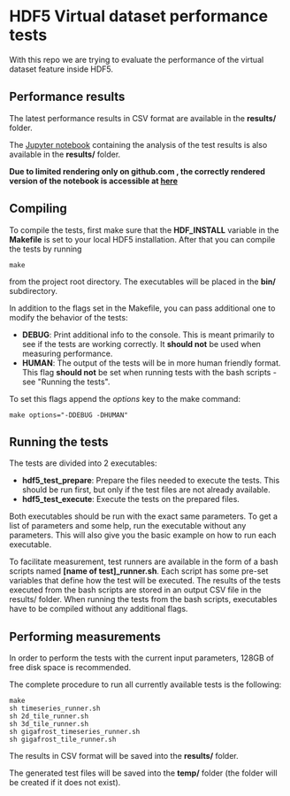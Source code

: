 # HDF5 Virtual dataset performance tests
With this repo we are trying to evaluate the performance of the virtual dataset feature inside HDF5.

## Performance results
The latest performance results in CSV format are available in the **results/** folder.

The [Jupyter notebook](results/analysis.ipynb) containing the analysis of the test results is also available in the **results/** folder.

__Due to limited rendering only on github.com , the correctly rendered version of the notebook is accessible at
[here](http://nbviewer.jupyter.org/github/paulscherrerinstitute/hdf5_vds_performance_tests/blob/63da4d8995d63208dfef3f85fdbdd5280262ca65/results/analysis.ipynb)__


## Compiling
To compile the tests, first make sure that the **HDF_INSTALL** variable in the **Makefile** is set to your local HDF5 installation. After that you can compile the tests by running

```
make
```

from the project root directory. The executables will be placed in the **bin/** subdirectory.

In addition to the flags set in the Makefile, you can pass additional one to modify the behavior of the tests:

- **DEBUG**: Print additional info to the console. This is meant primarily to see if the tests are working correctly. It **should not** be used when measuring performance.
- **HUMAN**: The output of the tests will be in more human friendly format. This flag **should not** be set when running tests with the bash scripts - see "Running the tests".

To set this flags append the *options* key to the make command:

```
make options="-DDEBUG -DHUMAN"
```

## Running the tests
The tests are divided into 2 executables:

- **hdf5_test_prepare**: Prepare the files needed to execute the tests. This should be run first, but only if the test files are not already available.
- **hdf5_test_execute**: Execute the tests on the prepared files.

Both executables should be run with the exact same parameters. To get a list of parameters and some help, run the executable without any parameters. This will also give you the basic example on how to run each executable.

To facilitate measurement, test runners are available in the form of a bash scripts named **[name of test]\_runner.sh**. Each script has some pre-set variables that define how the test will be executed.
The results of the tests executed from the bash scripts are stored in an output CSV file in the results/ folder. When running the tests from the bash scripts, executables have to be compiled without any additional flags.

## Performing measurements
In order to perform the tests with the current input parameters, 128GB of free disk space is recommended.

The complete procedure to run all currently available tests is the following:

```
make
sh timeseries_runner.sh
sh 2d_tile_runner.sh
sh 3d_tile_runner.sh
sh gigafrost_timeseries_runner.sh
sh gigafrost_tile_runner.sh
```

The results in CSV format will be saved into the **results/** folder.

The generated test files will be saved into the **temp/** folder (the folder will be created if it does not exist).
